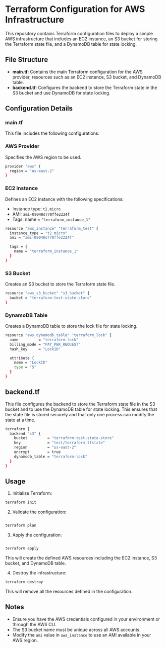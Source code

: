 # Terraform Configuration for AWS Infrastructure
This repository contains Terraform configuration files to deploy a simple AWS infrastructure that includes an EC2 instance, an S3 bucket for storing the Terraform state file, and a DynamoDB table for state locking.

## File Structure
- **main.tf**: Contains the main Terraform configuration for the AWS provider, resources such as an EC2 instance, S3 bucket, and DynamoDB table.
- **backend.tf**: Configures the backend to store the Terraform state in the S3 bucket and use DynamoDB for state locking.

## Configuration Details
### main.tf
This file includes the following configurations:

### AWS Provider
Specifies the AWS region to be used.

``` sh
provider "aws" {
  region = "us-east-2"
} 
```

### EC2 Instance
Defines an EC2 instance with the following specifications:

- Instance type: `t2.micro`
- AMI: `ami-09040d770ffe2224f`
- Tags: name = `"terraform_instance_1"`


``` sh
resource "aws_instance" "terraform_test" {
  instance_type = "t2.micro"
  ami = "ami-09040d770ffe2224f" 

  tags = {
    name = "terraform_instance_1"
  }
}
```
### S3 Bucket
Creates an S3 bucket to store the Terraform state file.


``` sh
resource "aws_s3_bucket" "s3_bucket" {
  bucket = "terraform-test-state-store"
}
```

### DynamoDB Table
Creates a DynamoDB table to store the lock file for state locking.

```sh
resource "aws_dynamodb_table" "terraform_lock" {
  name         = "terraform-lock"
  billing_mode = "PAY_PER_REQUEST"
  hash_key     = "LockID"

  attribute {
    name = "LockID"
    type = "S"
  }
}
```
## backend.tf
This file configures the backend to store the Terraform state file in the S3 bucket and to use the DynamoDB table for state locking. This ensures that the state file is stored securely and that only one process can modify the state at a time.

```sh
terraform {
  backend "s3" {
    bucket         = "terraform-test-state-store" 
    key            = "test/terraform.tfstate"
    region         = "us-east-2"
    encrypt        = true
    dynamodb_table = "terraform-lock"
  }
}

```
## Usage
1. Initialize Terraform:

```sh
terraform init
```
2. Validate the configuration:
```sh

terraform plan
```
3. Apply the configuration:

```sh

terraform apply
```
This will create the defined AWS resources including the EC2 instance, S3 bucket, and DynamoDB table.

4. Destroy the infrastructure:

```sh
terraform destroy
```
This will remove all the resources defined in the configuration.

## Notes
- Ensure you have the AWS credentials configured in your environment or through the AWS CLI.
- The S3 bucket name must be unique across all AWS accounts.
- Modify the `ami` value in `aws_instance` to use an AMI available in your AWS region.
